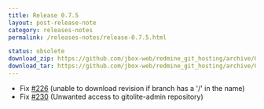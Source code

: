 ```yaml
---
title: Release 0.7.5
layout: post-release-note
category: releases-notes
permalink: /releases-notes/release-0.7.5.html

status: obsolete
download_zip: https://github.com/jbox-web/redmine_git_hosting/archive/0.7.5.zip
download_tar: https://github.com/jbox-web/redmine_git_hosting/archive/0.7.5.tar.gz
---
```


* Fix [#226](https://github.com/jbox-web/redmine_git_hosting/issues/226) (unable to download revision if branch has a '/' in the name)
* Fix [#230](https://github.com/jbox-web/redmine_git_hosting/issues/230) (Unwanted access to gitolite-admin repository)
